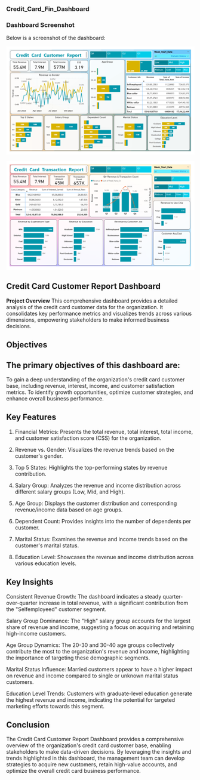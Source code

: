 ### **Credit_Card_Fin_Dashboard**
### Dashboard Screenshot
Below is a screenshot of the dashboard:

![credit card customer report Dashboard](https://github.com/Asawari-Nannaware/Credit_Card_Fin_Dashboard/blob/main/Credit%20card%20customer%20report.png)

![credit card customer report Dashboard](https://github.com/Asawari-Nannaware/Credit_Card_Fin_Dashboard/blob/main/credit%20card%20transaction%20report.png)

## Credit Card Customer Report Dashboard
**Project Overview**
This comprehensive dashboard provides a detailed analysis of the credit card customer data for the organization. It consolidates key performance metrics and visualizes trends across various dimensions, empowering stakeholders to make informed business decisions.

## Objectives 

## The primary objectives of this dashboard are:

To gain a deep understanding of the organization's credit card customer base, including revenue, interest, income, and customer satisfaction metrics.
To identify growth opportunities, optimize customer strategies, and enhance overall business performance.

## Key Features

 1. Financial Metrics: Presents the total revenue, total interest, total income, and customer satisfaction score (CSS) for the organization.

 2. Revenue vs. Gender: Visualizes the revenue trends based on the customer's gender.

 3. Top 5 States: Highlights the top-performing states by revenue contribution.

 4. Salary Group: Analyzes the revenue and income distribution across different salary groups (Low, Mid, and High).

 5. Age Group: Displays the customer distribution and corresponding revenue/income data based on age groups.

 6. Dependent Count: Provides insights into the number of dependents per customer.

 7. Marital Status: Examines the revenue and income trends based on the customer's marital status.

 8. Education Level: Showcases the revenue and income distribution across various education levels.

 ## Key Insights

Consistent Revenue Growth: The dashboard indicates a steady quarter-over-quarter increase in total revenue, with a significant contribution from the "Selfemployeed" customer segment.

Salary Group Dominance: The "High" salary group accounts for the largest share of revenue and income, suggesting a focus on acquiring and retaining high-income customers.

Age Group Dynamics: The 20-30 and 30-40 age groups collectively contribute the most to the organization's revenue and income, highlighting the importance of targeting these demographic segments.

Marital Status Influence: Married customers appear to have a higher impact on revenue and income compared to single or unknown marital status customers.

Education Level Trends: Customers with graduate-level education generate the highest revenue and income, indicating the potential for targeted marketing efforts towards this segment.

## Conclusion

The Credit Card Customer Report Dashboard provides a comprehensive overview of the organization's credit card customer base, enabling stakeholders to make data-driven decisions. By leveraging the insights and trends highlighted in this dashboard, the management team can develop strategies to acquire new customers, retain high-value accounts, and optimize the overall credit card business performance.

